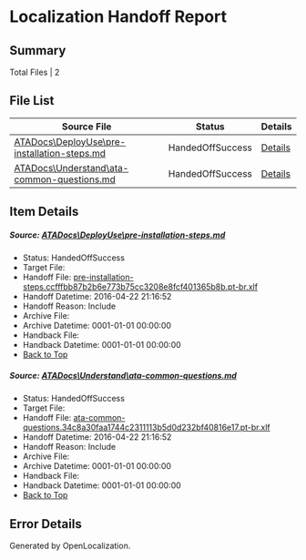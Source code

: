 # <a name='report-top'></a> Localization Handoff Report

## Summary
 Total Files | 2

## File List
 Source File | Status | Details 
 ----------- | ------ | ------- 
 [ATADocs\DeployUse\pre-installation-steps.md](https://github.com/Microsoft/ATADocs-pr/blob/5f875a689c2b3402ce08fab7496ea324a43e6d67/ATADocs/DeployUse/pre-installation-steps.md) | HandedOffSuccess | [Details](#e3831667a106e31109bc354a7ab4adc1c4109ce154)
 [ATADocs\Understand\ata-common-questions.md](https://github.com/Microsoft/ATADocs-pr/blob/5f875a689c2b3402ce08fab7496ea324a43e6d67/ATADocs/Understand/ata-common-questions.md) | HandedOffSuccess | [Details](#eed994196b47e1e655237c409b46492c881f2762179)

## Item Details
##### <a name='e3831667a106e31109bc354a7ab4adc1c4109ce154'></a> Source: [ATADocs\DeployUse\pre-installation-steps.md](https://github.com/Microsoft/ATADocs-pr/blob/5f875a689c2b3402ce08fab7496ea324a43e6d67/ATADocs/DeployUse/pre-installation-steps.md)
* Status: HandedOffSuccess
* Target File: 
* Handoff File: [pre-installation-steps.ccfffbb87b2b6e773b75cc3208e8fcf401365b8b.pt-br.xlf](https://github.com/Microsoft/EM.handoff/blob/0e6fd1ba06abd69c0a0cd84ebaf1a4e2731a4dc2/ol-handoff/Microsoft/ATADocs-pr.pt-br/master/pre-installation-steps.ccfffbb87b2b6e773b75cc3208e8fcf401365b8b.pt-br.xlf)
* Handoff Datetime: 2016-04-22 21:16:52
* Handoff Reason: Include
* Archive File: 
* Archive Datetime: 0001-01-01 00:00:00
* Handback File: 
* Handback Datetime: 0001-01-01 00:00:00
* [Back to Top](#report-top)

##### <a name='eed994196b47e1e655237c409b46492c881f2762179'></a> Source: [ATADocs\Understand\ata-common-questions.md](https://github.com/Microsoft/ATADocs-pr/blob/5f875a689c2b3402ce08fab7496ea324a43e6d67/ATADocs/Understand/ata-common-questions.md)
* Status: HandedOffSuccess
* Target File: 
* Handoff File: [ata-common-questions.34c8a30faa1744c2311113b5d0d232bf40816e17.pt-br.xlf](https://github.com/Microsoft/EM.handoff/blob/0e6fd1ba06abd69c0a0cd84ebaf1a4e2731a4dc2/ol-handoff/Microsoft/ATADocs-pr.pt-br/master/ata-common-questions.34c8a30faa1744c2311113b5d0d232bf40816e17.pt-br.xlf)
* Handoff Datetime: 2016-04-22 21:16:52
* Handoff Reason: Include
* Archive File: 
* Archive Datetime: 0001-01-01 00:00:00
* Handback File: 
* Handback Datetime: 0001-01-01 00:00:00
* [Back to Top](#report-top)


## Error Details

Generated by OpenLocalization.
